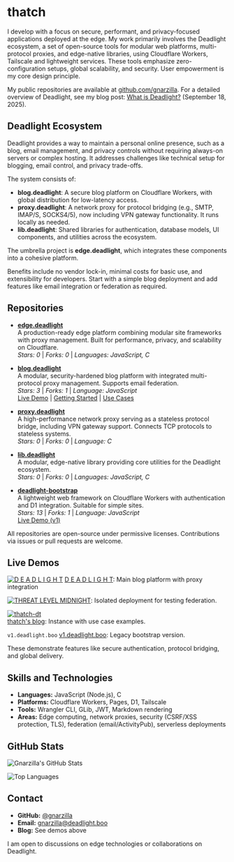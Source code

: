 # thatch

I develop with a focus on secure, performant, and privacy-focused applications deployed at the edge. My work primarily involves the Deadlight ecosystem, a set of open-source tools for modular web platforms, multi-protocol proxies, and edge-native libraries, using Cloudflare Workers, Tailscale and lightweight services. These tools emphasize zero-configuration setups, global scalability, and security. User empowerment is my core design principle. 

My public repositories are available at [github.com/gnarzilla](https://github.com/gnarzilla). For a detailed overview of Deadlight, see my blog post: [What is Deadlight?](https://deadlight.boo/post/what-is-deadlight) (September 18, 2025).

## Deadlight Ecosystem

Deadlight provides a way to maintain a personal online presence, such as a blog, email management, and privacy controls without requiring always-on servers or complex hosting. It addresses challenges like technical setup for blogging, email control, and privacy trade-offs.

The system consists of:
- **blog.deadlight**: A secure blog platform on Cloudflare Workers, with global distribution for low-latency access.
- **proxy.deadlight**: A network proxy for protocol bridging (e.g., SMTP, IMAP/S, SOCKS4/5), now including VPN gateway functionality. It runs locally as needed.
- **lib.deadlight**: Shared libraries for authentication, database models, UI components, and utilities across the ecosystem.

The umbrella project is **edge.deadlight**, which integrates these components into a cohesive platform.

Benefits include no vendor lock-in, minimal costs for basic use, and extensibility for developers. Start with a simple blog deployment and add features like email integration or federation as required.

## Repositories

- **[edge.deadlight](https://github.com/gnarzilla/edge.deadlight)**  
  A production-ready edge platform combining modular site frameworks with proxy management. Built for performance, privacy, and scalability on Cloudflare.  
  *Stars: 0* | *Forks: 0* | *Languages: JavaScript, C*

- **[blog.deadlight](https://github.com/gnarzilla/blog.deadlight)**  
  A modular, security-hardened blog platform with integrated multi-protocol proxy management. Supports email federation.  
  *Stars: 3* | *Forks: 1* | *Language: JavaScript*  
  [Live Demo](https://deadlight.boo) | [Getting Started](https://deadlight.boo/post/47) | [Use Cases](https://thatch-dt.deadlight.boo/post/use-cases)

- **[proxy.deadlight](https://github.com/gnarzilla/proxy.deadlight)**  
  A high-performance network proxy serving as a stateless protocol bridge, including VPN gateway support. Connects TCP protocols to stateless systems.  
  *Stars: 0* | *Forks: 0* | *Language: C*

- **[lib.deadlight](https://github.com/gnarzilla/lib.deadlight)**  
  A modular, edge-native library providing core utilities for the Deadlight ecosystem.  
  *Stars: 0* | *Forks: 0* | *Languages: JavaScript, C*

- **[deadlight-bootstrap](https://github.com/gnarzilla/deadlight-bootstrap)**  
  A lightweight web framework on Cloudflare Workers with authentication and D1 integration. Suitable for simple sites.  
  *Stars: 13* | *Forks: 1* | *Language: JavaScript*  
  [Live Demo (v1)](https://v1.deadlight.boo)

All repositories are open-source under permissive licenses. Contributions via issues or pull requests are welcome.

## Live Demos

[![D E A D L I G H T](https://deadlight.boo/favicon.ico)](https://deadlight.boo)
[D E A D L I G H T](https://deadlight.boo): Main blog platform with proxy integration

[![THREAT LEVEL MIDNIGHT](https://threat-level-midnight.boo/favicon.ico)](https://threat-level-midnight.deadlight.boo): Isolated deployment for testing federation.

[![thatch-dt](https://thatch-dt.deadlight.boo/apple-touch-icon.png)](https://thatch-dt.deadlight.boo)
<br>[thatch's blog](http://thatch-dt.deadlight.boo): Instance with use case examples.

`v1.deadlight.boo` [v1.deadlight.boo](https://v1.deadlight.boo): Legacy bootstrap version.


These demonstrate features like secure authentication, protocol bridging, and global delivery.


## Skills and Technologies

- **Languages:** JavaScript (Node.js), C
- **Platforms:** Cloudflare Workers, Pages, D1, Tailscale
- **Tools:** Wrangler CLI, GLib, JWT, Markdown rendering
- **Areas:** Edge computing, network proxies, security (CSRF/XSS protection, TLS), federation (email/ActivityPub), serverless deployments

## GitHub Stats

![Gnarzilla's GitHub Stats](https://github-readme-stats.vercel.app/api?username=gnarzilla&show_icons=true&theme=radical&hide_border=true)

![Top Languages](https://github-readme-stats.vercel.app/api/top-langs/?username=gnarzilla&layout=compact&theme=radical&hide_border=true&hide=python)

## Contact

- **GitHub:** [@gnarzilla](https://github.com/gnarzilla)
- **Email:** gnarzilla@deadlight.boo
- **Blog:** See demos above

I am open to discussions on edge technologies or collaborations on Deadlight.
